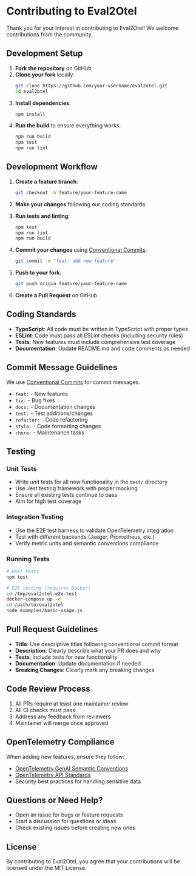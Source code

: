 # Contributing to Eval2Otel

Thank you for your interest in contributing to Eval2Otel! We welcome contributions from the community.

## Development Setup

1. **Fork the repository** on GitHub
2. **Clone your fork** locally:
   ```bash
   git clone https://github.com/your-username/eval2otel.git
   cd eval2otel
   ```
3. **Install dependencies**:
   ```bash
   npm install
   ```
4. **Run the build** to ensure everything works:
   ```bash
   npm run build
   npm test
   npm run lint
   ```

## Development Workflow

1. **Create a feature branch**:
   ```bash
   git checkout -b feature/your-feature-name
   ```

2. **Make your changes** following our coding standards

3. **Run tests and linting**:
   ```bash
   npm test
   npm run lint
   npm run build
   ```

4. **Commit your changes** using [Conventional Commits](https://www.conventionalcommits.org/):
   ```bash
   git commit -m "feat: add new feature"
   ```

5. **Push to your fork**:
   ```bash
   git push origin feature/your-feature-name
   ```

6. **Create a Pull Request** on GitHub

## Coding Standards

- **TypeScript**: All code must be written in TypeScript with proper types
- **ESLint**: Code must pass all ESLint checks (including security rules)
- **Tests**: New features must include comprehensive test coverage
- **Documentation**: Update README.md and code comments as needed

## Commit Message Guidelines

We use [Conventional Commits](https://www.conventionalcommits.org/) for commit messages:

- `feat:` - New features
- `fix:` - Bug fixes
- `docs:` - Documentation changes
- `test:` - Test additions/changes
- `refactor:` - Code refactoring
- `style:` - Code formatting changes
- `chore:` - Maintenance tasks

## Testing

### Unit Tests
- Write unit tests for all new functionality in the `test/` directory
- Use Jest testing framework with proper mocking
- Ensure all existing tests continue to pass
- Aim for high test coverage

### Integration Testing
- Use the E2E test harness to validate OpenTelemetry integration
- Test with different backends (Jaeger, Prometheus, etc.)
- Verify metric units and semantic conventions compliance

### Running Tests
```bash
# Unit tests
npm test

# E2E testing (requires Docker)
cd /tmp/eval2otel-e2e-test
docker-compose up -d
cd /path/to/eval2otel
node examples/basic-usage.js
```

## Pull Request Guidelines

- **Title**: Use descriptive titles following conventional commit format
- **Description**: Clearly describe what your PR does and why
- **Tests**: Include tests for new functionality
- **Documentation**: Update documentation if needed
- **Breaking Changes**: Clearly mark any breaking changes

## Code Review Process

1. All PRs require at least one maintainer review
2. All CI checks must pass
3. Address any feedback from reviewers
4. Maintainer will merge once approved

## OpenTelemetry Compliance

When adding new features, ensure they follow:

- [OpenTelemetry GenAI Semantic Conventions](https://opentelemetry.io/docs/specs/semconv/gen-ai/)
- [OpenTelemetry API Standards](https://opentelemetry.io/docs/specs/otel/)
- Security best practices for handling sensitive data

## Questions or Need Help?

- Open an issue for bugs or feature requests
- Start a discussion for questions or ideas
- Check existing issues before creating new ones

## License

By contributing to Eval2Otel, you agree that your contributions will be licensed under the MIT License.
